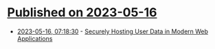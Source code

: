 # [Published on 2023-05-16](index.md)

* [2023-05-16, 07:18:30](https://lobste.rs/s/zmm7o8/securely_hosting_user_data_modern_web) - [Securely Hosting User Data in Modern Web Applications](https://security.googleblog.com/2023/04/securely-hosting-user-data-in-modern.html)
